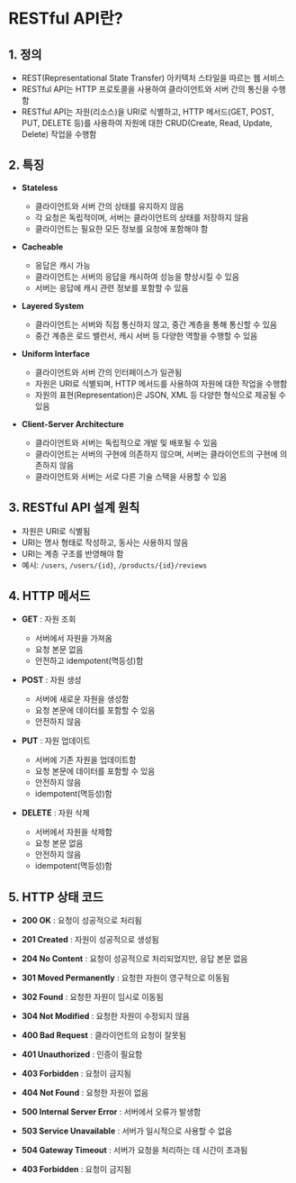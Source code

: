 # RESTful API란?

## 1. 정의
- REST(Representational State Transfer) 아키텍처 스타일을 따르는 웹 서비스
- RESTful API는 HTTP 프로토콜을 사용하여 클라이언트와 서버 간의 통신을 수행함
- RESTful API는 자원(리소스)을 URI로 식별하고, HTTP 메서드(GET, POST, PUT, DELETE 등)를 사용하여 자원에 대한 CRUD(Create, Read, Update, Delete) 작업을 수행함


## 2. 특징
- **Stateless**
  - 클라이언트와 서버 간의 상태를 유지하지 않음
  - 각 요청은 독립적이며, 서버는 클라이언트의 상태를 저장하지 않음
  - 클라이언트는 필요한 모든 정보를 요청에 포함해야 함
  

- **Cacheable** 
  - 응답은 캐시 가능
  - 클라이언트는 서버의 응답을 캐시하여 성능을 향상시킬 수 있음
  - 서버는 응답에 캐시 관련 정보를 포함할 수 있음


- **Layered System** 
  - 클라이언트는 서버와 직접 통신하지 않고, 중간 계층을 통해 통신할 수 있음
  - 중간 계층은 로드 밸런서, 캐시 서버 등 다양한 역할을 수행할 수 있음


- **Uniform Interface** 
  - 클라이언트와 서버 간의 인터페이스가 일관됨
  - 자원은 URI로 식별되며, HTTP 메서드를 사용하여 자원에 대한 작업을 수행함
  - 자원의 표현(Representation)은 JSON, XML 등 다양한 형식으로 제공될 수 있음


- **Client-Server Architecture** 
  - 클라이언트와 서버는 독립적으로 개발 및 배포될 수 있음
  - 클라이언트는 서버의 구현에 의존하지 않으며, 서버는 클라이언트의 구현에 의존하지 않음
  - 클라이언트와 서버는 서로 다른 기술 스택을 사용할 수 있음


## 3. RESTful API 설계 원칙
  - 자원은 URI로 식별됨
  - URI는 명사 형태로 작성하고, 동사는 사용하지 않음
  - URI는 계층 구조를 반영해야 함
  - 예시: `/users`, `/users/{id}`, `/products/{id}/reviews`


## 4. HTTP 메서드
- **GET** : 자원 조회
  - 서버에서 자원을 가져옴
  - 요청 본문 없음
  - 안전하고 idempotent(멱등성)함


- **POST** : 자원 생성
  - 서버에 새로운 자원을 생성함
  - 요청 본문에 데이터를 포함할 수 있음
  - 안전하지 않음


- **PUT** : 자원 업데이트
  - 서버에 기존 자원을 업데이트함
  - 요청 본문에 데이터를 포함할 수 있음
  - 안전하지 않음
  - idempotent(멱등성)함


- **DELETE** : 자원 삭제
  - 서버에서 자원을 삭제함
  - 요청 본문 없음
  - 안전하지 않음
  - idempotent(멱등성)함
  
## 5. HTTP 상태 코드
- **200 OK** : 요청이 성공적으로 처리됨
- **201 Created** : 자원이 성공적으로 생성됨
- **204 No Content** : 요청이 성공적으로 처리되었지만, 응답 본문 없음


- **301 Moved Permanently** : 요청한 자원이 영구적으로 이동됨
- **302 Found** : 요청한 자원이 임시로 이동됨
- **304 Not Modified** : 요청한 자원이 수정되지 않음


- **400 Bad Request** : 클라이언트의 요청이 잘못됨
- **401 Unauthorized** : 인증이 필요함
- **403 Forbidden** : 요청이 금지됨
- **404 Not Found** : 요청한 자원이 없음


- **500 Internal Server Error** : 서버에서 오류가 발생함
- **503 Service Unavailable** : 서버가 일시적으로 사용할 수 없음
- **504 Gateway Timeout** : 서버가 요청을 처리하는 데 시간이 초과됨
- **403 Forbidden** : 요청이 금지됨
